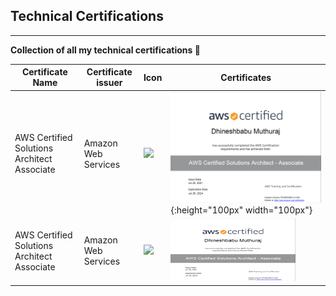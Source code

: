 ## Technical Certifications
---------------------------
<b>Collection of all my technical certifications </b> :cowboy_hat_face:

| Certificate Name | Certificate issuer | Icon |Certificates |
|---|-------------------|------|---------------|
|AWS Certified Solutions Architect Associate |Amazon Web Services |![](https://img.shields.io/badge/Amazon_AWS-FF9900?style=for-the-badge&logo=amazonaws&logoColor=white)| ![alt](https://github.com/dhineshbabu/TechnicalCertifications/blob/main/images/Certification_AWSSAA.png){:height="100px" width="100px"} |
|AWS Certified Solutions Architect Associate |Amazon Web Services |![](https://img.shields.io/badge/Amazon_AWS-FF9900?style=for-the-badge&logo=amazonaws&logoColor=white)| <img src="https://github.com/dhineshbabu/TechnicalCertifications/blob/main/images/Certification_AWSSAA.png" width="200" height="100"> |